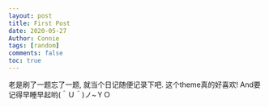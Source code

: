 ```yaml
---
layout: post
title: First Post
date: 2020-05-27
Author: Connie 
tags: [random]
comments: false
toc: true
---
```


老是刷了一题忘了一题, 就当个日记随便记录下吧. 这个theme真的好喜欢!
And要记得早睡早起哟(＾Ｕ＾)ノ~ＹＯ